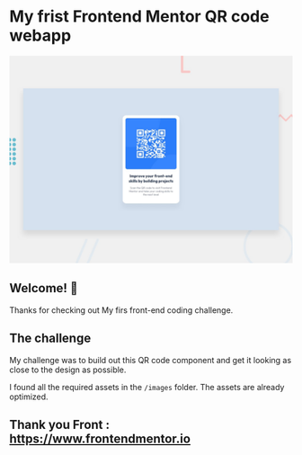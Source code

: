 # My frist Frontend Mentor QR code webapp

![Design preview for the QR code component coding challenge](./preview.jpg)

## Welcome! 👋

Thanks for checking out My firs front-end coding challenge.

## The challenge

My challenge was to build out this QR code component and get it looking as close to the design as possible.

I found all the required assets in the `/images` folder. The assets are already optimized.

## Thank you Front : https://www.frontendmentor.io
